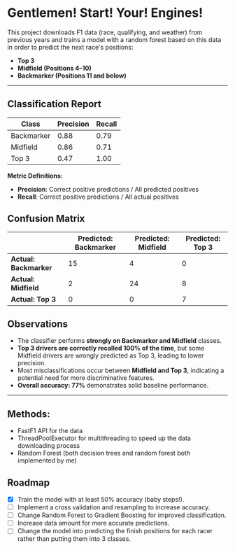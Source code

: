 # Gentlemen! Start! Your! Engines!

This project downloads F1 data (race, qualifying, and weather) from previous years and trains a model with a random forest based on this data in order to predict the next race's positions:
- **Top 3**
- **Midfield (Positions 4–10)**
- **Backmarker (Positions 11 and below)**

---

## Classification Report

| Class        | Precision | Recall |
|--------------|-----------|--------|
| Backmarker   | 0.88      | 0.79   |
| Midfield     | 0.86      | 0.71   |
| Top 3        | 0.47      | 1.00   |

**Metric Definitions:**
- **Precision**: Correct positive predictions / All predicted positives
- **Recall**: Correct positive predictions / All actual positives



## Confusion Matrix

|                      | Predicted: Backmarker | Predicted: Midfield | Predicted: Top 3 |
|----------------------|-----------------------|----------------------|------------------|
| **Actual: Backmarker** | 15                    | 4                    | 0                |
| **Actual: Midfield**   | 2                     | 24                   | 8                |
| **Actual: Top 3**      | 0                     | 0                    | 7     



## Observations
- The classifier performs **strongly on Backmarker and Midfield** classes.
- **Top 3 drivers are correctly recalled 100% of the time**, but some Midfield drivers are wrongly predicted as Top 3, leading to lower precision.
- Most misclassifications occur between **Midfield and Top 3**, indicating a potential need for more discriminative features.
- **Overall accuracy: 77%** demonstrates solid baseline performance.

---

## Methods:
- FastF1 API for the data
- ThreadPoolExecutor for multithreading to speed up the data downloading process
- Random Forest (both decision trees and random forest both implemented by me)

## Roadmap
- [x] Train the model with at least 50% accuracy (baby steps!).
- [ ] Implement a cross validation and resampling to increase accuracy.
- [ ] Change Random Forest to Gradient Boosting for improved classification.
- [ ] Increase data amount for more accurate predictions.
- [ ] Change the model into predicting the finish positions for each racer rather than putting them into 3 classes.
